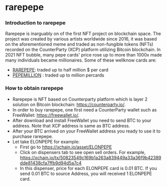 # rarepepe
### Introduction to rarepepe
Rarepepe is inarguably on of the first NFT project on blockchain space. 
The project was created by various artists worldwide since 2016, 
it was based on the aforementioned meme and traded as non-fungible tokens (NFTs) recorded on the CounterParty (XCP) platform utilizing Bitcoin blockchain.
In 2021 NFT bubble, many pepe cards' price rose up to more than 1000x made many individuals became millionaires.
Some of these wellknow cards are:
- [RAREPEPE](<https://www.markdownguide.org>
): traded up to half million $ per card
- [PEPEMILLION](https://xchain.io/asset/PEPEMILLION) : traded up to million percards

### How to obtain rarepepe
- Rarepepe is NFT based on Counterparty platform which is layer 2 solution on Bitcoin blockchain: https://counterparty.io/.
- In order to buy rarepepe, one first need a CounterParty wallet such as FreeWallet: https://freewallet.io/.
- After download and install FreeWallet you need to send BTC to your address. Note that XCP address is same as BTC address.
- After your BTC arrived on your  FreeWallet address you ready to use it to purchase rarepepe.
- Let take ELONPEPE for example:
  - First go to  https://xchain.io/asset/ELONPEPE
  - Click on dispensers tab to see open sell orders. For example, https://xchain.io/tx/50823549c169b1a263a839449a33a36f9b42389dde81438cfa7ffb9d94d5a7c4
  - In this dispenser, price for each ELONPEPE card is 0.01 BTC. If you send 0.01 BTC to source Address, you will received 1 ELONPEPE card.
